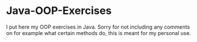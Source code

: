 # Java-OOP-Exercises

I put here my OOP exercises in Java. Sorry for not including any comments on for example what certain methods do, 
this is meant for my personal use.
